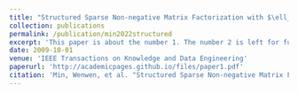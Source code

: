 ```yaml
---
title: "Structured Sparse Non-negative Matrix Factorization with $\ell_{2,0}$-Norm"
collection: publications
permalink: /publication/min2022structured
excerpt: 'This paper is about the number 1. The number 2 is left for future work.'
date: 2009-10-01
venue: 'IEEE Transactions on Knowledge and Data Engineering'
paperurl: 'http://academicpages.github.io/files/paper1.pdf'
citation: 'Min, Wenwen, et al. "Structured Sparse Non-negative Matrix Factorization with $\ell _ {2, 0} $-Norm." IEEE Transactions on Knowledge and Data Engineering (2022).'
---
```

